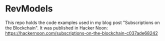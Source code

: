 # RevModels
This repo holds the code examples used in my blog post "Subscriptions on the Blockchain". It was published in Hacker Noon: https://hackernoon.com/subscriptions-on-the-blockchain-c037ade68242
